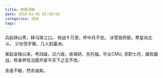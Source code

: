 ```yaml
---
title: 旅美诗稿
date: 2018-01-02 05:58:58
categories: 诗词
tags:
---
```


兵起钟山秀，秣马珠江口。
转战千万里，杯中月不空。
冰雪皆肝胆，寒星向北斗。
少壮惊岁晚，几人到瀛洲。


某起金陵以来，考四级，过六级，收保研，杀托福，毕业CMU, 求职七月，屡败屡战，修身养性治国齐家平天下之志不改。

余虽不敏，然余诚矣。
